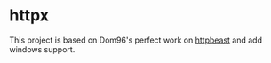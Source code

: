 # httpx
This project is based on Dom96's perfect work on [httpbeast](https://github.com/dom96/httpbeast) and add windows support.
